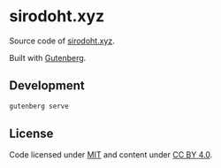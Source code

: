 # sirodoht.xyz

Source code of [sirodoht.xyz](https://sirodoht.xyz/).

Built with [Gutenberg](https://www.getgutenberg.io).

## Development

```sh
gutenberg serve
```

## License

Code licensed under [MIT](LICENSE) and content under [CC BY 4.0](https://creativecommons.org/licenses/by/4.0/).
